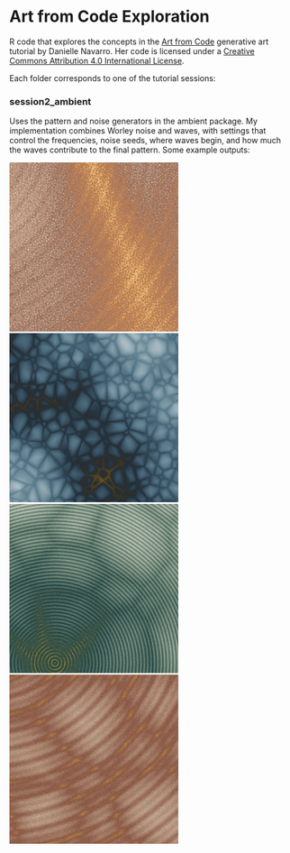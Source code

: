# Art from Code Exploration

R code that explores the concepts in the [Art from Code](https://art-from-code.netlify.app) generative art tutorial by Danielle Navarro. Her code is licensed under a [Creative Commons Attribution 4.0 International License](https://github.com/rstudio-conf-2022/art-from-code/blob/main/LICENSE.md).

Each folder corresponds to one of the tutorial sessions:

### session2_ambient

Uses the pattern and noise generators in the ambient package. My implementation combines Worley noise and waves, with settings that control the frequencies, noise seeds, where waves begin, and how much the waves contribute to the final pattern. Some example outputs:

<img src="/session2_ambient/examples/0074.png" width="300"> <img src="/session2_ambient/examples/0107.png" width="300"> 
<img src="/session2_ambient/examples/0256.png" width="300"> <img src="/session2_ambient/examples/0169.png" width="300"> 
